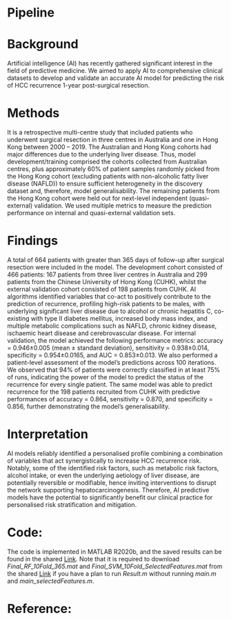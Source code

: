 # Pipeline


# Background
Artificial intelligence (AI) has recently gathered significant interest in the field of predictive medicine. We aimed to apply AI to comprehensive clinical datasets to develop and validate an accurate AI model for predicting the risk of HCC recurrence 1-year post-surgical resection. 

# Methods
It is a retrospective multi-centre study that included patients who underwent surgical resection in three centres in Australia and one in Hong Kong between 2000 – 2019. The Australian and Hong Kong cohorts had major differences due to the underlying liver disease. Thus, model development/training comprised the cohorts collected from Australian centres, plus approximately 60% of patient samples randomly picked from the Hong Kong cohort (excluding patients with non-alcoholic fatty liver disease (NAFLD)) to ensure sufficient heterogeneity in the discovery dataset and, therefore, model generalisability. The remaining patients from the Hong Kong cohort were held out for next-level independent (quasi-external) validation. We used multiple metrics to measure the prediction performance on internal and quasi-external validation sets.  

# Findings
A total of 664 patients with greater than 365 days of follow-up after surgical resection were included in the model. The development cohort consisted of 466 patients: 167 patients from three liver centres in Australia and 299 patients from the Chinese University of Hong Kong (CUHK), whilst the external validation cohort consisted of 198 patients from CUHK. AI algorithms identified variables that co-act to positively contribute to the prediction of recurrence, profiling high-risk patients to be males, with underlying significant liver disease due to alcohol or chronic hepatitis C, co-existing with type II diabetes mellitus, increased body mass index, and multiple metabolic complications such as NAFLD, chronic kidney disease, ischaemic heart disease and cerebrovascular disease. For internal validation, the model achieved the following performance metrics: accuracy = 0.946±0.005 (mean ± standard deviation), sensitivity = 0.938±0.014, specificity = 0.954±0.0165, and AUC = 0.853±0.013. We also performed a patient-level assessment of the model’s predictions across 100 iterations. We observed that 94% of patients were correctly classified in at least 75% of runs, indicating the power of the model to predict the status of the recurrence for every single patient. The same model was able to predict recurrence for the 198 patients recruited from CUHK with predictive performances of accuracy = 0.864, sensitivity = 0.870, and specificity = 0.856, further demonstrating the model’s generalisability.

# Interpretation 
AI models reliably identified a personalised profile combining a combination of variables that act synergistically to increase HCC recurrence risk. Notably, some of the identified risk factors, such as metabolic risk factors, alcohol intake, or even the underlying aetiology of liver disease, are potentially reversible or modifiable, hence inviting interventions to disrupt the network supporting hepatocarcinogenesis. Therefore, AI predictive models have the potential to significantly benefit our clinical practice for personalised risk stratification and mitigation. 

# Code:
The code is implemented in MATLAB R2020b, and the saved results can be found in the shared [Link](https://drive.google.com/file/d/1dhKK-0V2vRhIaFg137MwqsDUFUMlJcK9/view?usp=sharing). Note that it is required to download *Final_RF_10Fold_365.mat* and *Final_SVM_10Fold_SelectedFeatures.mat* from the shared [Link](https://drive.google.com/file/d/1dhKK-0V2vRhIaFg137MwqsDUFUMlJcK9/view?usp=sharing) if you have a plan to run *Result.m* without running *main.m* and *main_selectedFeatures.m*. 


# Reference: 
 
